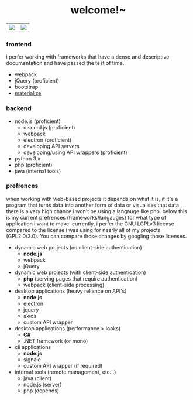 <h1 style="text-align:center;">welcome!~</h1>
<table>
	<tr>
		<td>
			<img src="https://github-readme-stats.vercel.app/api?username=jylescoad-ward&count_private=true&theme=dark" />
		</td>
		<td>
			<img src="https://github-readme-stats.vercel.app/api/top-langs/?username=jylescoad-ward&layout=compact&theme=dark" />
		</td>
	</tr>
</table>

### frontend
i perfer working with frameworks that have a dense and descriptive documentation and have passed the test of time.
- webpack
- jQuery (proficient)
- bootstrap
- [materialize](https://materializecss.com/)

### backend
- node.js (proficient)
  - discord.js (proficient)
  - webpack
  - electron (proficient)
  - developing API servers
  - developing/using API wrappers (proficient)
- python 3.x
- php (proficient)
- java (internal tools)

### prefrences
when working with web-based projects it depends on what it is, if it's a program that turns data into another form of data or visualises that data there is a very high chance i won't be using a langauge like php. below this is my current prefrences (frameworks/langauges) for what type of application i want to make. currently, i perfer the GNU LGPLv3 license compared to the license i was using for nearly all of my projects (GPL2.0/3.0). You can compare those changes by googling those licenses.

- dynamic web projects (no client-side authentication)
  - **node.js**
  - webpack
  - jQuery
- dynamic web projects (with client-side authentication)
  - **php** (serving pages that require authentication)
  - webpack (client-side processing)
- desktop applications (heavy reliance on API's)
  - **node.js**
  - electron
  - jquery
  - axios
  - custom API wrapper
- desktop applications (performance > looks)
  - **C#**
  - .NET framework (or mono)
- cli applications
  - **node.js**
  - signale
  - custom API wrapper (if required)
- internal tools (remote management, etc...)
  - java (client)
  - node.js (server)
  - php (depends)
